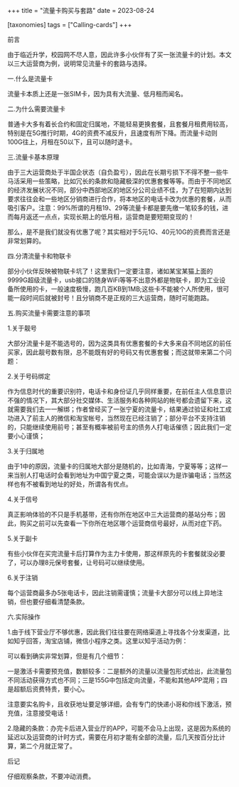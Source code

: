 +++
title = "流量卡购买与套路"
date = 2023-08-24

[taxonomies]
tags = ["Calling-cards"]
+++



前言

由于临近升学，校园网不尽人意，因此许多小伙伴有了买一张流量卡的计划。本文以三大运营商为例，说明常见流量卡的套路与选择。
<!-- more -->
一.什么是流量卡

流量卡本质上还是一张SIM卡，因为具有大流量、低月租而闻名。

二.为什么需要流量卡

普通卡大多有着长合约和固定归属地，不能轻易更换套餐，且套餐月租费用较高，特别是在5G推行时期，4G的资费不减反升，且速度有所下降。而流量卡动则100G往上，月租在50以下，且可以随时退卡。

三.流量卡基本原理

由于三大运营商处于半国企状态（自负盈亏），因此在长期亏损下不得不整一些牛马活采用一些策略，比如冗长的条款和隐藏极深的优惠套餐等等。而由于不同地区的经济发展状况不同，部分中西部地区的地区分公司业绩不佳，为了在短期内达到要求往往会和一些地区分销商进行合作，将本地区的电话卡改为优惠的套餐，从而吸引客户。注意：99%所谓的月租19、29等流量卡都是要先缴一笔较多的钱，进而每月返还一点点，实现长期上的低月租，运营商是要短期变现的！

那么，是不是我们就没有优惠了呢？其实相对于5元1G、40元10G的资费而言还是非常划算的。

四.分清流量卡和物联卡

部分小伙伴反映被物联卡坑了！这里我们一定要注意，诸如某宝某猫上面的9999G超级流量卡，usb接口的随身WiFi等等不出意外都是物联卡，即为工业设备所使用的卡，一般速度极慢，跑几百KB到1MB;这些卡不能被个人所使用，很可能一段时间后就被封号！且分销商不是正规的三大运营商，随时可能跑路。

五.购买流量卡需要注意的事项

1.关于靓号

大部分流量卡是不能选号的，因为这类具有优惠套餐的卡大多来自不同地区的前任买家，因此靓号数有限，总不能既有好的号码又有优惠套餐；而这就带来第二个问题：

2.关于号码绑定

作为信息时代的重要识别符，电话卡和身份证几乎同样重要，在前任主人信息意识不强的情况下，其大部分社交媒体、生活服务和各种网站的帐号都会遗留下来，这就需要我们去一一解绑；作者曾经买了一张宁夏的流量卡，结果通过验证和社工成功进入了前主人的微信和淘宝帐号，当然现在已经注销了；部分平台不支持注销的，只能继续使用前号；甚至有概率被前号主的债务人打电话催债；因此我们一定要小心谨慎；

3.关于归属地

由于1中的原因，流量卡的归属地大部分是随机的，比如青海，宁夏等等；这样一来当别人打电话时会看到地址为中国宁夏之类，可能会误以为是诈骗电话；当然这样也有不被看到地址的好处，所谓各有优点。

4.关于信号

真正影响体验的不只是手机基带，还有你所在地区中三大运营商的基站分布；因此，购买之前可以先查看一下你所在地区哪个运营商信号最好，从而对症下药。

5.关于副卡

有些小伙伴在买完流量卡后打算作为主力卡使用，那这样原先的卡套餐就没必要了，可以办理8元保号套餐，让号码可以继续使用。

6.关于注销

每个运营商最多办5张电话卡，因此注销需谨慎；流量卡大部分可以线上异地注销，但也要仔细看清楚条款。

六.实际操作

1.由于线下营业厅不够优惠，因此我们往往要在网络渠道上寻找各个分发渠道，比如知乎回答，淘宝店铺，微信小程序之类。这里以知乎活动为例：

可以看到确实非常划算，但是有几个细节：

一是激活卡需要预充值，数额较多：二是额外的流量以流量包形式给出，此流量包不同活动获得方式也不同；三是155G中包括定向流量，不能和其他APP混用；四是超额后资费特贵，要小心。

注意要实名购卡，且收获地址要足够详细，会有专门的快递小哥和你线下激活，预充值，注意接受电话！

2.隐藏的条款：办完卡后进入营业厅的APP，可能不会马上出现，这是因为系统的延迟以及运营商的计时方式，需要在月初才能有全部的流量，后几天按百分比计算，第二个月就正常了。

后记

仔细观察条款，不要冲动消费。